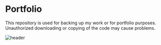 # Portfolio
This repository is used for backing up my work or for portfolio purposes. Unauthorized downloading or copying of the code may cause problems.

![header](https://capsule-render.vercel.app/api?type=rect&color=auto&height=300&section=header&text=openplayceo's%20portfolio&fontSize=45&fontAlign=40)
